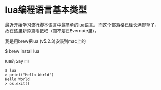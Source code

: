 lua编程语言基本类型
===================

最近开始学习流行脚本语言中最简单的[lua语言](http://www.lua.org/about.html)。
而这个部落格已经长满野草了， 故在这里新添篇笔记吧（而不是在Evernote里）。

我是用brew把lua (v5.2.3)安装到mac上的

$ brew install lua

lua的Say Hi

    $ lua
    > print("Hello World")
    Hello World
    > os.exit()

